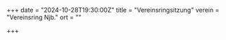+++
date = "2024-10-28T19:30:00Z"
title = "Vereinsringsitzung"
verein = "Vereinsring Njb."
ort = ""

+++
